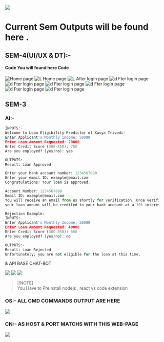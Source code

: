 
[![](https://visitcount.itsvg.in/api?id=trivedikavya&label=views&color=12&icon=8&pretty=false)](https://visitcount.itsvg.in)
# Current Sem Outputs will be found here .
## SEM-4(UI/UX & DT):-
#### Code You will found here <a src="https://github.com/trivedikavya/collage-project/tree/main/Sem%204">Code</a>
<img src="Sem 4/hlm.png" alt="Home page">
<img src="Sem 4/screencapture-127-0-0-1-3000-v0-gen-i-html-2025-03-24-11_18_03.png" alt="L Home page">
<img src="Sem 4/screencapture-127-0-0-1-3000-After-login-g-html-2025-03-29-00_26_43.png" alt="L After login page">
<img src="Sem 4/screencapture-127-0-0-1-3000-After-login-g-html-2025-03-29-00_26_00.png" alt="d Fter login page">
<img src="Sem 4/WhatsApp Image 2025-04-30 at 9.07.16 PM.jpeg" alt="d Fter login page">
<img src="Sem 4/WhatsApp Image 2025-04-30 at 9.21.05 PM.jpeg" alt="d Fter login page">
<img src="Sem 4/WhatsApp Image 2025-04-30 at 9.08.11 PM.jpeg" alt="d Fter login page">
<img src="Sem 4/WhatsApp Image 2025-04-30 at 9.07.39 PM.jpeg" alt="d Fter login page">
<img src="Sem 4/WhatsApp Image 2025-04-30 at 9.21.06 PM.jpeg" alt="d Fter login page">












## SEM-3 
### AI:-

```python
INPUTS:- 
Welcome to Loan Eligibility Predictor of Kavya Trivedi!
Enter Applicant's Monthly Income: 50000
Enter Loan Amount Requested: 20000
Enter Credit Score (300-850): 750
Are you employed? (yes/no): yes

OUTPUTS:-
Result: Loan Approved

Enter your bank account number: 1234567890
Enter your email ID: example@email.com
Congratulations! Your loan is approved.

Account Number: 1234567890
Email ID: example@email.com
You will receive an email from us shortly for verification. Once verified,
your loan amount will be credited to your bank account at a 10% interest rate.

Rejection Example:
INPUTS:- 
Enter Applicant's Monthly Income: 30000
Enter Loan Amount Requested: 40000
Enter Credit Score (300-850): 650
Are you employed? (yes/no): no

OUTPUTS:-
Result: Loan Rejected
Unfortunately, you are not eligible for the loan at this time.


```
<p>& API BASE CHAT-BOT  </p>
<img src="SEM 3/chatbot1st.png"> </img>
<img src="SEM 3/chatbot2nd.png"> </img>
<img src="SEM 3/chatbot3rd.png"> </img>

> [!NOTE]\
> You Have to Preinstall nodejs , react vs code extension 

### OS:- ALL CMD COMMANDS OUTPUT ARE HERE
<img  src="SEM 3/osop.png"> </img>

### CN:- AS HOST & PORT MATCHS WITH THIS WEB-PAGE
<img  src="SEM 3/cn-kavya-op.png"> </img>

